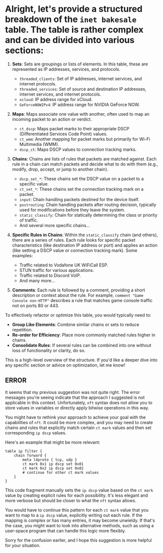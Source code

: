 # Alright, let's provide a structured breakdown of the `inet bakesale` table. The table is rather complex and can be divided into various sections:

1. **Sets**:
    Sets are groupings or lists of elements. In this table, these are represented as IP addresses, services, and protocols.

    - `threaded_clients`: Set of IP addresses, internet services, and internet protocols.
    - `threaded_services`: Set of source and destination IP addresses, internet services, and internet protocols.
    - `xcloud`: IP address range for xCloud.
    - `GeForceNOWIPv4`: IP address range for NVIDIA GeForce NOW.

2. **Maps**:
    Maps associate one value with another, often used to map an incoming packet to an action or verdict.

    - `ct_dscp`: Maps packet marks to their appropriate DSCP (Differentiated Services Code Point) values.
    - `ct_wmm`: Another mapping for packet marks but primarily for Wi-Fi Multimedia (WMM).
    - `dscp_ct`: Maps DSCP values to connection tracking marks.

3. **Chains**:
    Chains are lists of rules that packets are matched against. Each rule in a chain can match packets and decide what to do with them (e.g., modify, drop, accept, or jump to another chain).

    - `dscp_set_*`: These chains set the DSCP value on a packet to a specific value.
    - `ct_set_*`: These chains set the connection tracking mark on a packet.
    - `input`: Chain handling packets destined for the device itself.
    - `postrouting`: Chain handling packets after routing decision, typically used for modifications before they leave the system.
    - `static_classify`: Chain for statically determining the class or priority of traffic.
    - And several more specific chains…

4. **Specific Rules in Chains**:
    Within the `static_classify` chain (and others), there are a series of rules. Each rule looks for specific packet characteristics (like destination IP address or port) and applies an action (like setting a DSCP value or connection tracking mark). Some examples:

    - Traffic related to Vodafone UK WiFiCall ESP.
    - STUN traffic for various applications.
    - Traffic related to Discord VoIP.
    - And many more…

5. **Comments**:
    Each rule is followed by a comment, providing a short description or context about the rule. For example, `comment "Game Console non-HTTP"` describes a rule that matches game console traffic not on ports 80 or 443.

To effectively refactor or optimize this table, you would typically need to:

- **Group Like Elements**: Combine similar chains or sets to reduce repetition.
- **Re-order for Efficiency**: Place more commonly matched rules higher in chains.
- **Consolidate Rules**: If several rules can be combined into one without loss of functionality or clarity, do so.

This is a high-level overview of the structure. If you'd like a deeper dive into any specific section or advice on optimization, let me know!

## ERROR

It seems that my previous suggestion was not quite right. The error messages you're seeing indicate that the approach I suggested is not applicable in this context. Unfortunately, `nft` syntax does not allow you to store values in variables or directly apply bitwise operations in this way.

You might have to rethink your approach to achieve your goal with the capabilities of `nft`. It could be more complex, and you may need to create chains and rules that explicitly match certain `ct mark` values and then set corresponding `ip dscp` values.

Here's an example that might be more relevant:

```nft
table ip filter {
    chain forward {
        meta l4proto { tcp, udp }
        ct mark 0x1 ip dscp set 0x01
        ct mark 0x2 ip dscp set 0x02
        # continue for other ct mark values
    }
}
```

This code fragment manually sets the `ip dscp` value based on the `ct mark` value by creating explicit rules for each possibility. It's less elegant and more verbose but should be closer to what the `nft` syntax allows.

You would have to continue this pattern for each `ct mark` value that you want to map to a `ip dscp` value, explicitly writing out each rule. If the mapping is complex or has many entries, it may become unwieldy. If that's the case, you might want to look into alternative methods, such as using a user-space program that can handle this logic more flexibly.

Sorry for the confusion earlier, and I hope this suggestion is more helpful for your situation.